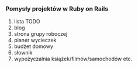 ### Pomysły projektów w Ruby on Rails

1. lista TODO
2. blog
3. strona grupy roboczej
4. planer wycieczek
5. budżet domowy
6. słownik
7. wypożyczalnia książek/filmów/samochodów etc.
